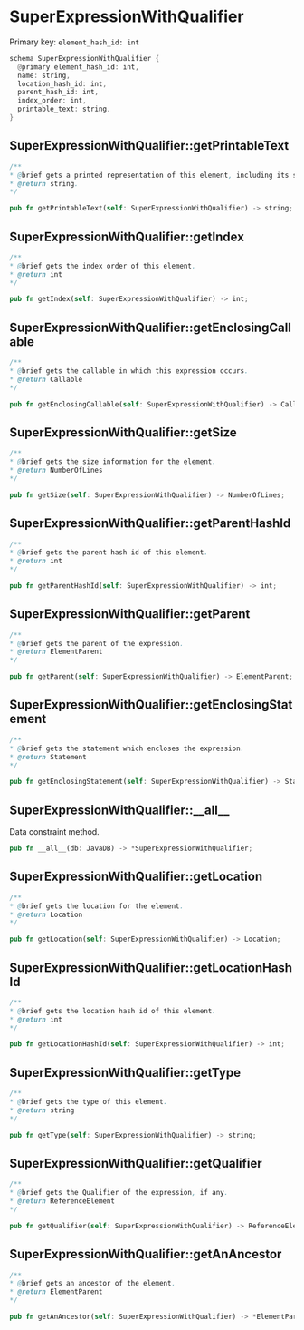 # SuperExpressionWithQualifier

Primary key: `element_hash_id: int`

```rust
schema SuperExpressionWithQualifier {
  @primary element_hash_id: int,
  name: string,
  location_hash_id: int,
  parent_hash_id: int,
  index_order: int,
  printable_text: string,
}
```
## SuperExpressionWithQualifier::getPrintableText

```java
/**
* @brief gets a printed representation of this element, including its structure where applicable.
* @return string.
*/
```
```rust
pub fn getPrintableText(self: SuperExpressionWithQualifier) -> string;
```
## SuperExpressionWithQualifier::getIndex

```java
/**
* @brief gets the index order of this element.
* @return int
*/
```
```rust
pub fn getIndex(self: SuperExpressionWithQualifier) -> int;
```
## SuperExpressionWithQualifier::getEnclosingCallable

```java
/**
* @brief gets the callable in which this expression occurs.
* @return Callable 
*/
```
```rust
pub fn getEnclosingCallable(self: SuperExpressionWithQualifier) -> Callable;
```
## SuperExpressionWithQualifier::getSize

```java
/**
* @brief gets the size information for the element.
* @return NumberOfLines
*/
```
```rust
pub fn getSize(self: SuperExpressionWithQualifier) -> NumberOfLines;
```
## SuperExpressionWithQualifier::getParentHashId

```java
/**
* @brief gets the parent hash id of this element.
* @return int
*/
```
```rust
pub fn getParentHashId(self: SuperExpressionWithQualifier) -> int;
```
## SuperExpressionWithQualifier::getParent

```java
/**
* @brief gets the parent of the expression.
* @return ElementParent 
*/
```
```rust
pub fn getParent(self: SuperExpressionWithQualifier) -> ElementParent;
```
## SuperExpressionWithQualifier::getEnclosingStatement

```java
/**
* @brief gets the statement which encloses the expression.
* @return Statement 
*/
```
```rust
pub fn getEnclosingStatement(self: SuperExpressionWithQualifier) -> Statement;
```
## SuperExpressionWithQualifier::\_\_all\_\_

Data constraint method.

```rust
pub fn __all__(db: JavaDB) -> *SuperExpressionWithQualifier;
```
## SuperExpressionWithQualifier::getLocation

```java
/**
* @brief gets the location for the element.
* @return Location
*/
```
```rust
pub fn getLocation(self: SuperExpressionWithQualifier) -> Location;
```
## SuperExpressionWithQualifier::getLocationHashId

```java
/**
* @brief gets the location hash id of this element.
* @return int
*/
```
```rust
pub fn getLocationHashId(self: SuperExpressionWithQualifier) -> int;
```
## SuperExpressionWithQualifier::getType

```java
/**
* @brief gets the type of this element.
* @return string
*/
```
```rust
pub fn getType(self: SuperExpressionWithQualifier) -> string;
```
## SuperExpressionWithQualifier::getQualifier

```java
/**
* @brief gets the Qualifier of the expression, if any.
* @return ReferenceElement 
*/
```
```rust
pub fn getQualifier(self: SuperExpressionWithQualifier) -> ReferenceElement;
```
## SuperExpressionWithQualifier::getAnAncestor

```java
/**
* @brief gets an ancestor of the element.
* @return ElementParent 
*/
```
```rust
pub fn getAnAncestor(self: SuperExpressionWithQualifier) -> *ElementParent;
```
